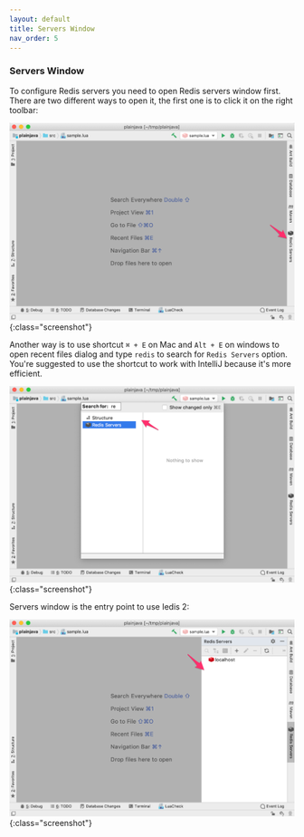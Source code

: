 ```yaml
---
layout: default
title: Servers Window
nav_order: 5
---
```


### Servers Window
To configure Redis servers you need to open Redis servers window first. There are two different ways to open it, the first one is to click it on the right toolbar:

![click toolbar](/assets/images/servers-window/click-toolbar2.png){:class="screenshot"}

Another way is to use shortcut ```⌘ + E``` on Mac and ```Alt + E``` on windows to open recent files dialog and type ```redis``` to search for ```Redis Servers``` option.
You're suggested to use the shortcut to work with IntelliJ because it's more efficient.

![use shortcut](/assets/images/servers-window/use-shortcut2.png){:class="screenshot"}

Servers window is the entry point to use Iedis 2:

![servers window](/assets/images/servers-window/servers-window2.png){:class="screenshot"}